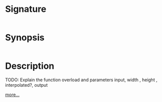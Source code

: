 # Signature
```vikid-signature
```

# Synopsis
```vikid-synopsis
```

# Description
TODO: Explain the function overload and parameters input, width , height , interpolated?, output

[more...](interpolated?)